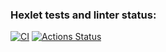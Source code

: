 ### Hexlet tests and linter status:

[![CI](https://github.com/kirillku/devops-for-programmers-project-74/actions/workflows/push.yml/badge.svg)](https://github.com/kirillku/devops-for-programmers-project-74/actions)
[![Actions Status](https://github.com/kirillku/devops-for-programmers-project-74/actions/workflows/hexlet-check.yml/badge.svg)](https://github.com/kirillku/devops-for-programmers-project-74/actions)
